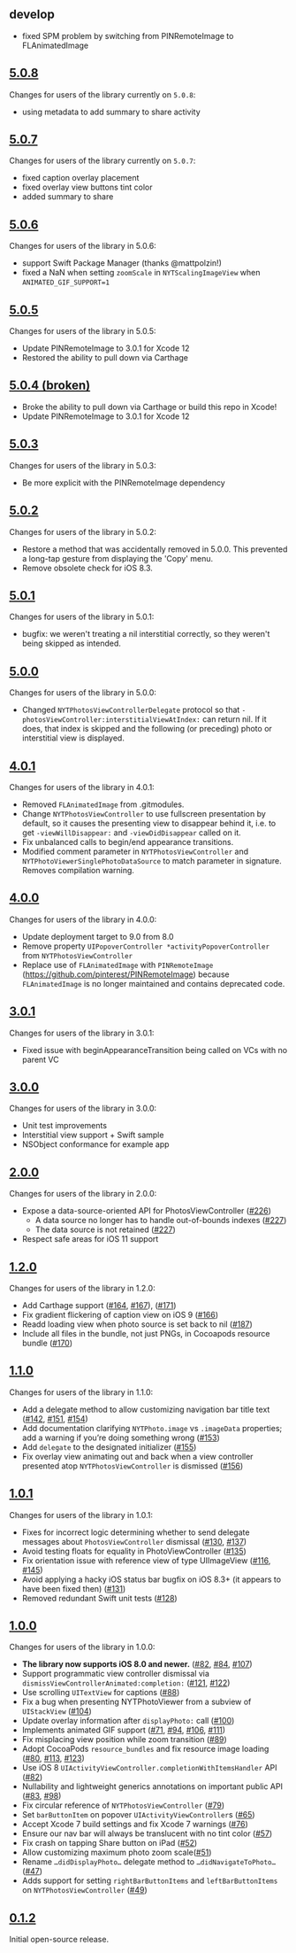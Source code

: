 ## develop
- fixed SPM problem by switching from PINRemoteImage to FLAnimatedImage

## [5.0.8](https://github.com/nytimes/NYTPhotoViewer/releases/tag/5.0.8)

Changes for users of the library currently on `5.0.8`:
- using metadata to add summary to share activity

## [5.0.7](https://github.com/nytimes/NYTPhotoViewer/releases/tag/5.0.7)

Changes for users of the library currently on `5.0.7`:
- fixed caption overlay placement
- fixed overlay view buttons tint color
- added summary to share

## [5.0.6](https://github.com/nytimes/NYTPhotoViewer/releases/tag/5.0.6)

Changes for users of the library in 5.0.6:

- support Swift Package Manager (thanks @mattpolzin!)
- fixed a NaN when setting `zoomScale` in `NYTScalingImageView` when `ANIMATED_GIF_SUPPORT=1`

## [5.0.5](https://github.com/nytimes/NYTPhotoViewer/releases/tag/5.0.5)

Changes for users of the library in 5.0.5:

- Update PINRemoteImage to 3.0.1 for Xcode 12
- Restored the ability to pull down via Carthage

## [5.0.4 (broken)](https://github.com/nytimes/NYTPhotoViewer/releases/tag/5.0.4)

- Broke the ability to pull down via Carthage or build this repo in Xcode!
- Update PINRemoteImage to 3.0.1 for Xcode 12

## [5.0.3](https://github.com/nytimes/NYTPhotoViewer/releases/tag/5.0.3)

Changes for users of the library in 5.0.3:

- Be more explicit with the PINRemoteImage dependency

## [5.0.2](https://github.com/nytimes/NYTPhotoViewer/releases/tag/5.0.2)

Changes for users of the library in 5.0.2:

- Restore a method that was accidentally removed in 5.0.0. This prevented a long-tap gesture from displaying the 'Copy' menu.
- Remove obsolete check for iOS 8.3.

## [5.0.1](https://github.com/nytimes/NYTPhotoViewer/releases/tag/5.0.1)

Changes for users of the library in 5.0.1:

- bugfix: we weren't treating a nil interstitial correctly, so they weren't being skipped as intended.

## [5.0.0](https://github.com/nytimes/NYTPhotoViewer/releases/tag/5.0.0)

Changes for users of the library in 5.0.0:

- Changed `NYTPhotosViewControllerDelegate` protocol  so that `- photosViewController:interstitialViewAtIndex:` can return nil.  If it does, that index is skipped and the following (or preceding) photo or interstitial view is displayed.

## [4.0.1](https://github.com/nytimes/NYTPhotoViewer/releases/tag/4.0.1)

Changes for users of the library in 4.0.1:

- Removed `FLAnimatedImage` from .gitmodules.
- Change `NYTPhotosViewController` to use fullscreen presentation by default, so it causes the presenting view to disappear behind it, i.e. to get `-viewWillDisappear:` and `-viewDidDisappear` called on it.
- Fix unbalanced calls to begin/end appearance transitions.
- Modified comment parameter in `NYTPhotosViewController` and `NYTPhotoViewerSinglePhotoDataSource` to match parameter in signature. Removes compilation warning.

## [4.0.0](https://github.com/nytimes/NYTPhotoViewer/releases/tag/4.0.0)

Changes for users of the library in 4.0.0:

- Update deployment target to 9.0 from 8.0
- Remove property `UIPopoverController *activityPopoverController` from `NYTPhotosViewController`
- Replace use of `FLAnimatedImage` with `PINRemoteImage` (https://github.com/pinterest/PINRemoteImage) because `FLAnimatedImage` is no longer maintained and contains deprecated code.

## [3.0.1](https://github.com/nytimes/NYTPhotoViewer/releases/tag/3.0.1)

Changes for users of the library in 3.0.1:

- Fixed issue with beginAppearanceTransition being called on VCs with no parent VC

## [3.0.0](https://github.com/nytimes/NYTPhotoViewer/releases/tag/3.0.0)

Changes for users of the library in 3.0.0:

- Unit test improvements
- Interstitial view support + Swift sample
- NSObject conformance for example app

## [2.0.0](https://github.com/NYTimes/NYTPhotoViewer/releases/tag/2.0.0)

Changes for users of the library in 2.0.0:

- Expose a data-source-oriented API for PhotosViewController ([#226](https://github.com/NYTimes/NYTPhotoViewer/pull/226))
    - A data source no longer has to handle out-of-bounds indexes ([#227](https://github.com/NYTimes/NYTPhotoViewer/pull/227))
    - The data source is not retained ([#227](https://github.com/NYTimes/NYTPhotoViewer/pull/227))
- Respect safe areas for iOS 11 support

## [1.2.0](https://github.com/NYTimes/NYTPhotoViewer/releases/tag/1.2.0)

Changes for users of the library in 1.2.0:

- Add Carthage support ([#164](https://github.com/NYTimes/NYTPhotoViewer/pull/164), [#167](https://github.com/NYTimes/NYTPhotoViewer/pull/167)), ([#171](https://github.com/NYTimes/NYTPhotoViewer/pull/171))
- Fix gradient flickering of caption view on iOS 9 ([#166](https://github.com/NYTimes/NYTPhotoViewer/pull/166))
- Readd loading view when photo source is set back to nil ([#187](https://github.com/NYTimes/NYTPhotoViewer/pull/187))
- Include all files in the bundle, not just PNGs, in Cocoapods resource bundle ([#170](https://github.com/NYTimes/NYTPhotoViewer/pull/170))

## [1.1.0](https://github.com/NYTimes/NYTPhotoViewer/releases/tag/1.1.0)

Changes for users of the library in 1.1.0:

- Add a delegate method to allow customizing navigation bar title text ([#142](https://github.com/NYTimes/NYTPhotoViewer/pull/142), [#151](https://github.com/NYTimes/NYTPhotoViewer/pull/151), [#154](https://github.com/NYTimes/NYTPhotoViewer/pull/154))
- Add documentation clarifying `NYTPhoto.image` vs `.imageData` properties; add a warning if you’re doing something wrong ([#153](https://github.com/NYTimes/NYTPhotoViewer/pull/152))
- Add `delegate` to the designated initializer ([#155](https://github.com/NYTimes/NYTPhotoViewer/pull/155))
- Fix overlay view animating out and back when a view controller presented atop `NYTPhotosViewController` is dismissed ([#156](https://github.com/NYTimes/NYTPhotoViewer/pull/156))

## [1.0.1](https://github.com/NYTimes/NYTPhotoViewer/releases/tag/1.0.1)

Changes for users of the library in 1.0.1:

- Fixes for incorrect logic determining whether to send delegate messages about `PhotosViewController` dismissal ([#130](https://github.com/NYTimes/NYTPhotoViewer/pull/130), [#137](https://github.com/NYTimes/NYTPhotoViewer/pull/137))
- Avoid testing floats for equality in PhotoViewController ([#135](https://github.com/NYTimes/NYTPhotoViewer/pull/135))
- Fix orientation issue with reference view of type UIImageView ([#116](https://github.com/NYTimes/NYTPhotoViewer/pull/116), [#145](https://github.com/NYTimes/NYTPhotoViewer/pull/145))
- Avoid applying a hacky iOS status bar bugfix on iOS 8.3+ (it appears to have been fixed then) ([#131](https://github.com/NYTimes/NYTPhotoViewer/issues/131))
- Removed redundant Swift unit tests ([#128](https://github.com/NYTimes/NYTPhotoViewer/pull/128))

## [1.0.0](https://github.com/NYTimes/NYTPhotoViewer/releases/tag/1.0.0)

Changes for users of the library in 1.0.0:

- **The library now supports iOS 8.0 and newer.** ([#82](https://github.com/NYTimes/NYTPhotoViewer/pull/82), [#84](https://github.com/NYTimes/NYTPhotoViewer/pull/84), [#107](https://github.com/NYTimes/NYTPhotoViewer/pull/107))
- Support programmatic view controller dismissal via `dismissViewControllerAnimated:completion:` ([#121](https://github.com/NYTimes/NYTPhotoViewer/pull/121), [#122](https://github.com/NYTimes/NYTPhotoViewer/pull/122))
- Use scrolling `UITextView` for captions ([#88](https://github.com/NYTimes/NYTPhotoViewer/pull/88))
- Fix a bug when presenting NYTPhotoViewer from a subview of `UIStackView` ([#104](https://github.com/NYTimes/NYTPhotoViewer/pull/104))
- Update overlay information after `displayPhoto:` call ([#100](https://github.com/NYTimes/NYTPhotoViewer/pull/100))
- Implements animated GIF support ([#71](https://github.com/NYTimes/NYTPhotoViewer/pull/71), [#94](https://github.com/NYTimes/NYTPhotoViewer/pull/94), [#106](https://github.com/NYTimes/NYTPhotoViewer/pull/106), [#111](https://github.com/NYTimes/NYTPhotoViewer/pull/111))
- Fix misplacing view position while zoom transition ([#89](https://github.com/NYTimes/NYTPhotoViewer/pull/89))
- Adopt CocoaPods `resource_bundles` and fix resource image loading ([#80](https://github.com/NYTimes/NYTPhotoViewer/pull/80), [#113](https://github.com/NYTimes/NYTPhotoViewer/pull/113), [#123](https://github.com/NYTimes/NYTPhotoViewer/pull/123))
- Use iOS 8 `UIActivityViewController.completionWithItemsHandler` API ([#82](https://github.com/NYTimes/NYTPhotoViewer/pull/82))
- Nullability and lightweight generics annotations on important public API ([#83](https://github.com/NYTimes/NYTPhotoViewer/pull/83), [#98](https://github.com/NYTimes/NYTPhotoViewer/pull/98))
- Fix circular reference of `NYTPhotosViewController` ([#79](https://github.com/NYTimes/NYTPhotoViewer/pull/79))
- Set `barButtonItem` on popover `UIActivityViewController`s ([#65](https://github.com/NYTimes/NYTPhotoViewer/pull/65/))
- Accept Xcode 7 build settings and fix Xcode 7 warnings ([#76](https://github.com/NYTimes/NYTPhotoViewer/pull/76))
- Ensure our nav bar will always be translucent with no tint color ([#57](https://github.com/NYTimes/NYTPhotoViewer/pull/57))
- Fix crash on tapping Share button on iPad ([#52](https://github.com/NYTimes/NYTPhotoViewer/pull/52))
- Allow customizing maximum photo zoom scale([#51](https://github.com/NYTimes/NYTPhotoViewer/pull/51))
- Rename `…didDisplayPhoto…` delegate method to `…didNavigateToPhoto…` ([#47](https://github.com/NYTimes/NYTPhotoViewer/pull/47))
- Adds support for setting `rightBarButtonItems` and `leftBarButtonItems` on `NYTPhotosViewController` ([#49](https://github.com/NYTimes/NYTPhotoViewer/pull/49))

## [0.1.2](https://github.com/NYTimes/NYTPhotoViewer/releases/tag/0.1.2)

Initial open-source release.
